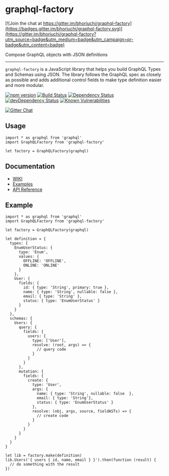 # graphql-factory

[![Join the chat at https://gitter.im/bhoriuchi/graphql-factory](https://badges.gitter.im/bhoriuchi/graphql-factory.svg)](https://gitter.im/bhoriuchi/graphql-factory?utm_source=badge&utm_medium=badge&utm_campaign=pr-badge&utm_content=badge)

Compose GraphQL objects with JSON definitions

---

`graphql-factory` is a JavaScript library that helps you build GraphQL Types and Schemas using JSON. The library follows the GraphQL spec as closely as possible and adds additional control fields to make type definition easier and more modular.

[![npm version](https://badge.fury.io/js/graphql-factory.svg)](https://badge.fury.io/js/graphql-factory) [![Build Status](https://travis-ci.org/bhoriuchi/graphql-factory.svg?branch=master)](https://travis-ci.org/bhoriuchi/graphql-factory) [![Dependency Status](https://david-dm.org/bhoriuchi/graphql-factory.svg)](https://david-dm.org/bhoriuchi/graphql-factory) [![devDependency Status](https://david-dm.org/bhoriuchi/graphql-factory/dev-status.svg)](https://david-dm.org/bhoriuchi/graphql-factory#info=devDependencies) [![Known Vulnerabilities](https://snyk.io/test/github/bhoriuchi/graphql-factory/badge.svg)](https://snyk.io/test/github/bhoriuchi/graphql-factory)

[![Gitter Chat](https://badges.gitter.im/Join%20Chat.svg)](https://gitter.im/bhoriuchi/graphql-factory)

## Usage

```
import * as graphql from 'graphql'
import GraphQLFactory from 'graphql-factory'

let factory = GraphQLFactory(graphql)

```

## Documentation

* [WIKI](https://github.com/bhoriuchi/graphql-factory/wiki)
* [Examples](https://github.com/bhoriuchi/graphql-factory/wiki/Examples)
* [API Reference](https://github.com/bhoriuchi/graphql-factory/wiki/API-Reference)

## Example

```
import * as graphql from 'graphql'
import GraphQLFactory from 'graphql-factory'

let factory = GraphQLFactory(graphql)

let definition = {
  types: {
    EnumUserStatus: {
      type: 'Enum',
      values: {
        OFFLINE: 'OFFLINE',
        ONLINE: 'ONLINE'
      }
    },
    User: {
      fields: {
        id: { type: 'String', primary: true },
        name: { type: 'String', nullable: false },
        email: { type: 'String' },
        status: { type: 'EnumUserStatus' }
      }
    }
  },
  schemas: {
    Users: {
      query: {
        fields: {
          users: {
            type: ['User'],
            resolve: (root, args) => {
              // query code
            }
          }
        }
      },
      mutation: {
        fields: {
          create: {
            type: 'User',
            args: {
              name: { type: 'String', nullable: false  },
              email: { type: 'String'},
              status: { type: 'EnumUserStatus' }
            },
            resolve: (obj, args, source, fieldASTs) => {
              // create code
            }
          }
        }
      }
    }
  }
}

let lib = factory.make(definition)
lib.Users('{ users { id, name, email } }').then(function (result) {
  // do something with the result
})
```
